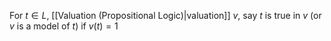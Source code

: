For $t\in L$, [[Valuation (Propositional Logic)|valuation]] $v$, say $t$ is true in $v$ (or $v$ is a model of $t$) if $v(t)=1$
